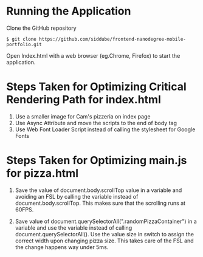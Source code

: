 # Running the Application

Clone the GitHub repository

`$ git clone https://github.com/siddube/frontend-nanodegree-mobile-portfolio.git`

Open Index.html with a web browser (eg.Chrome, Firefox) to start the application.

# Steps Taken for Optimizing Critical Rendering Path for index.html
1. Use a smaller image for Cam's pizzeria on index page
2. Use Async Attribute and move the scripts to the end of body tag
3. Use Web Font Loader Script instead of calling the stylesheet for Google Fonts

# Steps Taken for Optimizing main.js for pizza.html
1. Save the value of document.body.scrollTop value in a variable and avoiding an FSL by calling the variable instead of document.body.scrollTop. This makes sure that the scrolling runs at 60FPS.

2. Save value of document.querySelectorAll(".randomPizzaContainer") in a variable and use the variable instead of calling document.querySelectorAll(). Use the value size in switch to assign the correct width upon changing pizza size. This takes care of the FSL and the change happens way under 5ms.

